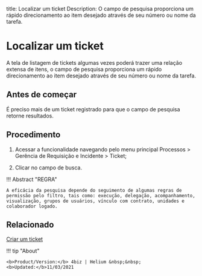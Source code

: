 title: Localizar um ticket
Description: O campo de pesquisa proporciona um rápido direcionamento ao item desejado através de seu número ou nome da tarefa. 
# Localizar um ticket

A tela de listagem de tickets algumas vezes poderá trazer uma relação extensa de itens, o campo de pesquisa proporciona um rápido direcionamento ao item desejado através de seu número ou nome da tarefa.

Antes de começar
----------------

É preciso mais de um ticket registrado para que o campo de pesquisa retorne
resultados.

Procedimento
------------

1.  Acessar a funcionalidade navegando pelo menu principal Processos \> Gerência
    de Requisição e Incidente \> Ticket;

2.  Clicar no campo de busca.

!!! Abstract "REGRA"

    A eficácia da pesquisa depende do seguimento de algumas regras de
    permissão pelo filtro, tais como: execução, delegação, acompanhamento,
    visualização, grupos de usuários, vínculo com contrato, unidades e
    colaborador logado.


Relacionado
-----------

[Criar um ticket](/pt-br/4biz-helium/processes/tickets/use/create-ticket.html)

<!-- <i class='fa fa-youtube-play  fa-2x' style='color:#97ce17;vertical-align: middle;'> </i> [Video Library](https://www.youtube.com/playlist?list=PLB5qK2uzf2ROn4Xs6UdH84Ujzta2iJ6Ei)'
-->
!!! tip "About"

    <b>Product/Version:</b> 4biz | Helium &nbsp;&nbsp;
    <b>Updated:</b>11/03/2021

